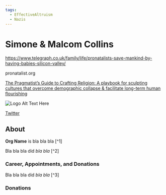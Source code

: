 ```yaml
---
tags:
  - EffectiveAltruism
  - Nazis
---
```

# Simone & Malcom Collins

https://www.telegraph.co.uk/family/life/pronatalists-save-mankind-by-having-babies-silicon-valley/

pronatalist.org

[The Pragmatist’s Guide to Crafting Religion: A playbook for sculpting cultures that overcome demographic collapse & facilitate long-term human flourishing](https://www.amazon.com/gp/product/B0BSLDF2FW)

![Logo Alt Text Here](https://upload.wikimedia.org/wikipedia/commons/thumb/9/9e/Picea_abies_shoot_with_buds%2C_Sogndal%2C_Norway.jpg/240px-Picea_abies_shoot_with_buds%2C_Sogndal%2C_Norway.jpg)

[Twitter]()

## About

**Org Name** is bla bla bla [^1]

Bla bla bla did _bla bla_ [^2]




### Career, Appointments, and Donations

Bla bla bla did _bla bla_ [^3]


### Donations








